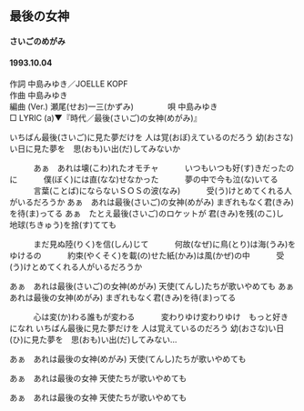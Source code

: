 ## 最後の女神
#### さいごのめがみ
####  1993.10.04 


作詞     中島みゆき／JOELLE KOPF  
作曲      中島みゆき  
編曲 (Ver.) 瀬尾(せお)一三(かずみ)　　　　 
唄     中島みゆき   
□ LYRIC (a)▼『時代／最後(さいご)の女神(めがみ)』      

いちばん最後(さいご)に見た夢だけを
人は覚(おぼ)えているのだろう
幼(おさな)い日に見た夢を　思(おも)い出(だ)してみないか

　　　あぁ　あれは壊(こわ)れたオモチャ
　　　いつもいつも好(す)きだったのに
　　　僕(ぼく)には直(なな)せなかった
　　　夢の中で今も泣(な)いてる
　　　言葉(ことば)にならないＳＯＳの波(なみ)
　　　受(う)けとめてくれる人がいるだろうか
あぁ　あれは最後(さいご)の女神(めがみ)
まぎれもなく君(きみ)を待(ま)ってる
あぁ　たとえ最後(さいご)のロケットが
君(きみ)を残(のこ)し　地球(ちきゅう)を捨(す)てても


　　　まだ見ぬ陸(りく)を信(しん)じて
　　　何故(なぜ)に鳥(とり)は海(うみ)をゆけるの
　　　約束(やくそく)を載(の)せた紙(かみ)は風(かぜ)の中
　　　受(う)けとめてくれる人がいるだろうか

あぁ　あれは最後(さいご)の女神(めがみ)
天使(てんし)たちが歌いやめても
あぁ　あれは最後の女神(めがみ)
まぎれもなく君(きみ)を待(ま)ってる

　　　心は変(か)わる誰もが変わる
　　　変わりゆけ変わりゆけ　もっと好きになれ
いちばん最後に見た夢だけを
人は覚えているのだろう
幼(おさな)い日(ひ)に見た夢を　思(おも)い出(だ)してみない…

あぁ　あれは最後の女神(めがみ)
天使(てんし)たちが歌いやめても

あぁ　あれは最後の女神
天使たちが歌いやめても

あぁ　あれは最後の女神
天使たちが歌いやめても
